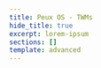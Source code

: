 ```yaml
---
title: Peux OS - TWMs
hide_title: true
excerpt: lorem-ipsum
sections: []
template: advanced
---
```


